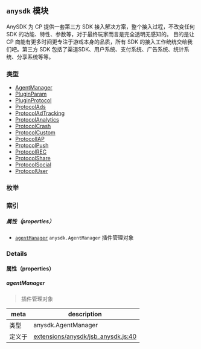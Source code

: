 
## `anysdk` 模块






AnySDK 为 CP 提供一套第三方 SDK 接入解决方案，整个接入过程，不改变任何 SDK 的功能、特性、参数等，对于最终玩家而言是完全透明无感知的。
目的是让 CP 商能有更多时间更专注于游戏本身的品质，所有 SDK 的接入工作统统交给我们吧。第三方 SDK 包括了渠道SDK、用户系统、支付系统、广告系统、统计系统、分享系统等等。


### 类型

  - [AgentManager](../classes/AgentManager.md)
  - [PluginParam](../classes/PluginParam.md)
  - [PluginProtocol](../classes/PluginProtocol.md)
  - [ProtocolAds](../classes/ProtocolAds.md)
  - [ProtocolAdTracking](../classes/ProtocolAdTracking.md)
  - [ProtocolAnalytics](../classes/ProtocolAnalytics.md)
  - [ProtocolCrash](../classes/ProtocolCrash.md)
  - [ProtocolCustom](../classes/ProtocolCustom.md)
  - [ProtocolIAP](../classes/ProtocolIAP.md)
  - [ProtocolPush](../classes/ProtocolPush.md)
  - [ProtocolREC](../classes/ProtocolREC.md)
  - [ProtocolShare](../classes/ProtocolShare.md)
  - [ProtocolSocial](../classes/ProtocolSocial.md)
  - [ProtocolUser](../classes/ProtocolUser.md)

### 枚举



### 索引

##### 属性（properties）

  - [`agentManager`](#agentmanager) `anysdk.AgentManager` 插件管理对象





### Details


#### 属性（properties）


##### agentManager

> 插件管理对象

| meta | description |
|------|-------------|
| 类型 | anysdk.AgentManager |
| 定义于 | [extensions/anysdk/jsb_anysdk.js:40](https://github.com/cocos-creator/engine/blob/1f39837ac17a406b42d5a5d1a52a0afa4d53a7ec/extensions/anysdk/jsb_anysdk.js#L40) |







